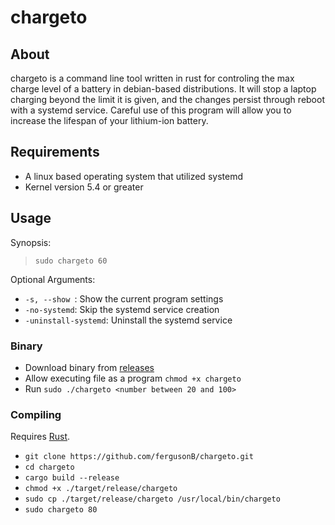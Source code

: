 # chargeto
## About
chargeto is a command line tool written in rust for controling the max charge level of a battery in debian-based distributions.
It will stop a laptop charging beyond the limit it is given, and the changes persist through reboot with a systemd service.
Careful use of this program will allow you to increase the lifespan of your lithium-ion battery.

## Requirements
- A linux based operating system that utilized systemd
- Kernel version 5.4 or greater

## Usage
Synopsis: 
> `sudo chargeto 60`

Optional Arguments:
* `-s, --show `: Show the current program settings
* `-no-systemd`: Skip the systemd service creation
* `-uninstall-systemd`: Uninstall the systemd service



### Binary
* Download binary from [releases](https://github.com/fergusonB/chargeto/releases)
* Allow executing file as a program 
    `chmod +x chargeto`
* Run 
    `sudo ./chargeto <number between 20 and 100>`

### Compiling
Requires [Rust](https://rustup.rs/).
* `git clone https://github.com/fergusonB/chargeto.git`
* `cd chargeto`
* `cargo build --release`
* `chmod +x ./target/release/chargeto`
* `sudo cp ./target/release/chargeto /usr/local/bin/chargeto`
* `sudo chargeto 80`

